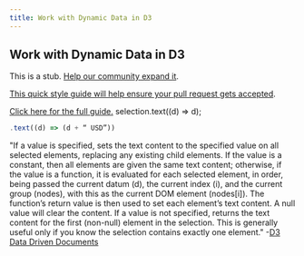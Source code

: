 ```yaml
---
title: Work with Dynamic Data in D3
---
```

## Work with Dynamic Data in D3

This is a stub. <a href='https://github.com/freecodecamp/guides/tree/master/src/pages/certifications/data-visualization/data-visualization-with-d3/work-with-dynamic-data-in-d3/index.md' target='_blank' rel='nofollow'>Help our community expand it</a>.

<a href='https://github.com/freecodecamp/guides/blob/master/README.md' target='_blank' rel='nofollow'>This quick style guide will help ensure your pull request gets accepted</a>.

<!-- The article goes here, in GitHub-flavored Markdown. Feel free to add YouTube videos, images, and CodePen/JSBin embeds  -->

<a href="https://medium.com/@EleftheriaBatsou/free-code-camp-data-visualization-3d0bccae171f">Click here for the full guide.</a>
selection.text((d) => d);

```javascript
.text((d) => (d + “ USD”))
```
"If a value is specified, sets the text content to the specified value on all selected elements, replacing any existing child elements. If the value is a constant, then all elements are given the same text content; otherwise, if the value is a function, it is evaluated for each selected element, in order, being passed the current datum (d), the current index (i), and the current group (nodes), with this as the current DOM element (nodes[i]). The function’s return value is then used to set each element’s text content. A null value will clear the content. If a value is not specified, returns the text content for the first (non-null) element in the selection. This is generally useful only if you know the selection contains exactly one element." -<a href="https://github.com/d3/d3-selection">D3 Data Driven Documents</a>

